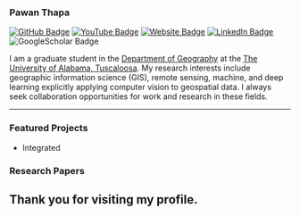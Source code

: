 
### Pawan Thapa

[![GitHub Badge](https://img.shields.io/github/followers/thapawan?style=social)](https://github.com/thapawan?tab=followers)
[![YouTube Badge](https://img.shields.io/badge/My-YouTube-red)](https://www.youtube.com/@UC_vjUMpU3Ca5XcbBVanBCnA)
[![Website Badge](https://img.shields.io/badge/Personal-Website-green)](https://thapawan.github.io/)
[![LinkedIn Badge](https://img.shields.io/badge/My-LinkedIn-blue)](https://www.linkedin.com/in/pawan-thapa-916aa360)
![GoogleScholar Badge](https://visitor-badge.laobi.icu/badge?page_id=thapawan.github.io)

I am a graduate student in the [Department of Geography](https://geography.ua.edu/) at the [The University of Alabama, Tuscaloosa](https://www.ua.edu/). My research interests include geographic information science (GIS), remote sensing, machine, and deep learning explicitly applying computer vision to geospatial data. I always seek collaboration opportunities for work and research in these fields.

---

### Featured Projects
- Integrated

### Research Papers



## Thank you for visiting my profile.
